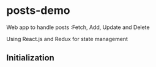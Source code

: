 # posts-demo
Web app to handle posts :Fetch, Add, Update and Delete

Using React.js and Redux for state management

## Initialization
